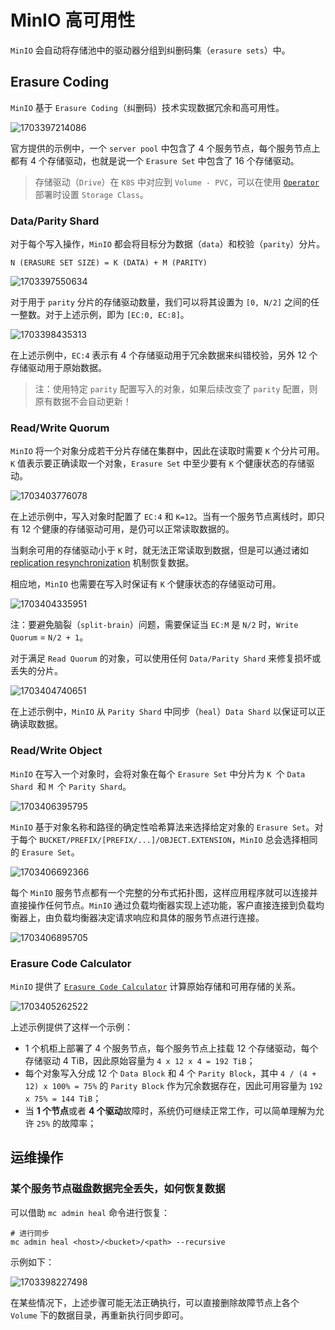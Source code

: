 # MinIO 高可用性

`MinIO` 会自动将存储池中的驱动器分组到纠删码集（`erasure sets`）中。


## Erasure Coding

`MinIO` 基于 `Erasure Coding`（纠删码）技术实现数据冗余和高可用性。

![1703397214086](image/高可用性/1703397214086.png)

官方提供的示例中，一个 `server pool` 中包含了 4 个服务节点，每个服务节点上都有 4 个存储驱动，也就是说一个 `Erasure Set` 中包含了 16 个存储驱动。

> 存储驱动（`Drive`）在 `K8S` 中对应到 `Volume - PVC`，可以在使用 [`Operator`](https://github.com/minio/operator) 部署时设置 `Storage Class`。

### Data/Parity Shard

对于每个写入操作，`MinIO` 都会将目标分为数据（`data`）和校验（`parity`）分片。

```
N (ERASURE SET SIZE) = K (DATA) + M (PARITY)
```

![1703397550634](image/高可用性/1703397550634.png)

对于用于 `parity` 分片的存储驱动数量，我们可以将其设置为 `[0, N/2]` 之间的任一整数。对于上述示例，即为 `[EC:0, EC:8]`。

![1703398435313](image/高可用性/1703398435313.png)

在上述示例中，`EC:4` 表示有 4 个存储驱动用于冗余数据来纠错校验，另外 12 个存储驱动用于原始数据。

> 注：使用特定 `parity` 配置写入的对象，如果后续改变了 `parity` 配置，则原有数据不会自动更新！

### Read/Write Quorum

`MinIO` 将一个对象分成若干分片存储在集群中，因此在读取时需要 `K` 个分片可用。`K` 值表示要正确读取一个对象，`Erasure Set` 中至少要有 `K` 个健康状态的存储驱动。

![1703403776078](image/02.高可用性/1703403776078.png)

在上述示例中，写入对象时配置了 `EC:4` 和 `K=12`。当有一个服务节点离线时，即只有 12 个健康的存储驱动可用，是仍可以正常读取数据的。

当剩余可用的存储驱动小于 `K` 时，就无法正常读取到数据，但是可以通过诸如 [replication resynchronization](https://min.io/docs/minio/kubernetes/upstream/administration/bucket-replication/server-side-replication-resynchronize-remote.html#minio-bucket-replication-resynchronize) 机制恢复数据。


相应地，`MinIO` 也需要在写入时保证有 `K` 个健康状态的存储驱动可用。

![1703404335951](image/02.高可用性/1703404335951.png)

注：要避免脑裂（`split-brain`）问题，需要保证当 `EC:M` 是 `N/2` 时，`Write Quorum` = `N/2 + 1`。


对于满足 `Read Quorum` 的对象，可以使用任何 `Data/Parity Shard` 来修复损坏或丢失的分片。

![1703404740651](image/02.高可用性/1703404740651.png)

在上述示例中，`MinIO` 从 `Parity Shard` 中同步（`heal`）`Data Shard` 以保证可以正确读取数据。

### Read/Write Object

`MinIO` 在写入一个对象时，会将对象在每个 `Erasure Set` 中分片为 `K `个 `Data Shard `和 `M `个 `Parity Shard`。

![1703406395795](image/02.高可用性/1703406395795.png)

`MinIO` 基于对象名称和路径的确定性哈希算法来选择给定对象的 `Erasure Set`。对于每个 `BUCKET/PREFIX/[PREFIX/...]/OBJECT.EXTENSION`，`MinIO` 总会选择相同的 `Erasure Set`。

![1703406692366](image/02.高可用性/1703406692366.png)

每个 `MinIO` 服务节点都有一个完整的分布式拓扑图，这样应用程序就可以连接并直接操作任何节点。`MinIO` 通过负载均衡器实现上述功能，客户直接连接到负载均衡器上，由负载均衡器决定请求响应和具体的服务节点进行连接。

![1703406895705](image/02.高可用性/1703406895705.png)


### Erasure Code Calculator

`MinIO` 提供了 [`Erasure Code Calculator`](https://min.io/product/erasure-code-calculator) 计算原始存储和可用存储的关系。

![1703405262522](image/02.高可用性/1703405262522.png)

上述示例提供了这样一个示例：

- 1 个机柜上部署了 4 个服务节点，每个服务节点上挂载 12 个存储驱动，每个存储驱动 4 TiB，因此原始容量为 `4 x 12 x 4 = 192 TiB`；
- 每个对象写入分成 12 个 `Data Block` 和 4 个 `Parity Block`，其中 `4 / (4 + 12) x 100% = 75%`   的 `Parity Block` 作为冗余数据存在，因此可用容量为 `192 x 75% = 144 TiB`；
- 当 **1 个节点**或者 **4 个驱动**故障时，系统仍可继续正常工作，可以简单理解为允许 `25%` 的故障率；

## 运维操作

### 某个服务节点磁盘数据完全丢失，如何恢复数据

可以借助 `mc admin heal` 命令进行恢复：

```shell
# 进行同步
mc admin heal <host>/<bucket>/<path> --recursive
```

示例如下：

![1703398227498](image/高可用性/1703398227498.png)

在某些情况下，上述步骤可能无法正确执行，可以直接删除故障节点上各个 `Volume` 下的数据目录，再重新执行同步即可。

